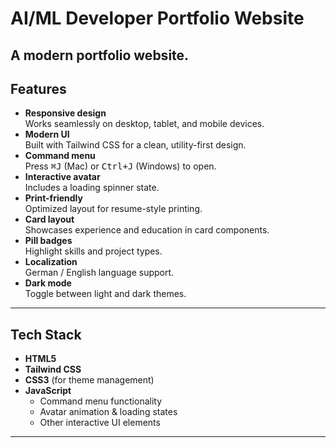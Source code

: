 # AI/ML Developer Portfolio Website
A modern portfolio website.
---
## Features
- **Responsive design**  
  Works seamlessly on desktop, tablet, and mobile devices.
- **Modern UI**  
  Built with Tailwind CSS for a clean, utility-first design.
- **Command menu**  
  Press <kbd>⌘J</kbd> (Mac) or <kbd>Ctrl+J</kbd> (Windows) to open.
- **Interactive avatar**  
  Includes a loading spinner state.
- **Print-friendly**  
  Optimized layout for resume-style printing.
- **Card layout**  
  Showcases experience and education in card components.
- **Pill badges**  
  Highlight skills and project types.
- **Localization**  
  German / English language support.
- **Dark mode**  
  Toggle between light and dark themes.
---
## Tech Stack
- **HTML5**
- **Tailwind CSS**
- **CSS3** (for theme management)
- **JavaScript**  
  - Command menu functionality  
  - Avatar animation & loading states  
  - Other interactive UI elements
---
